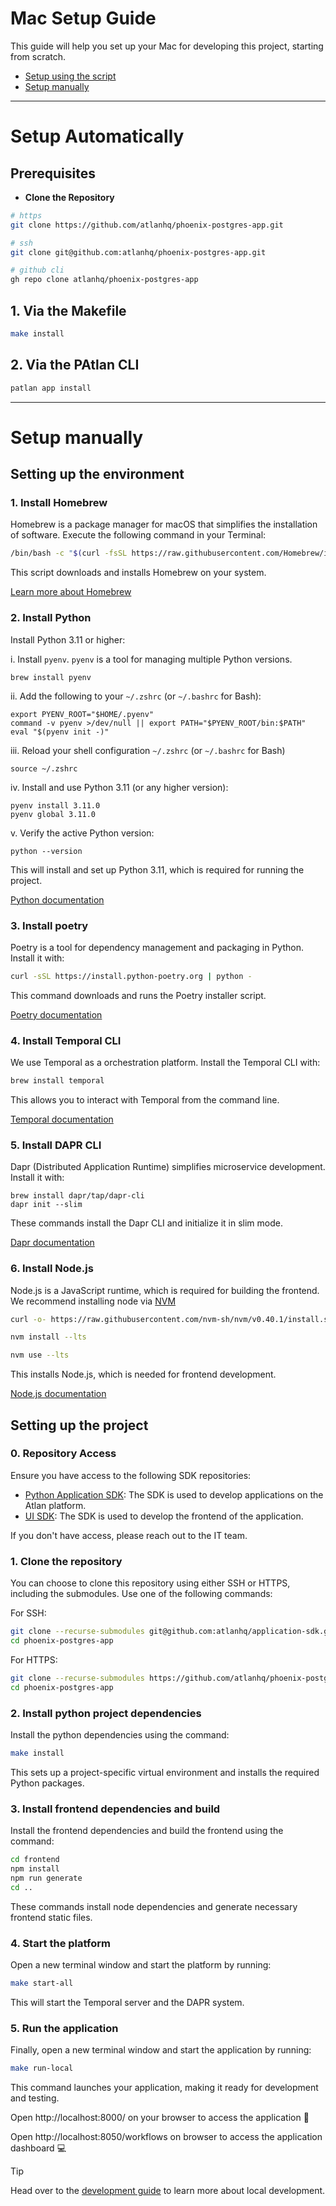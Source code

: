 # Mac Setup Guide

This guide will help you set up your Mac for developing this project, starting from scratch.

- [Setup using the script](#setup-using-the-script)
- [Setup manually](#setup-manually)

---

# Setup Automatically

## Prerequisites

- **Clone the Repository**

```bash
# https
git clone https://github.com/atlanhq/phoenix-postgres-app.git

# ssh
git clone git@github.com:atlanhq/phoenix-postgres-app.git

# github cli
gh repo clone atlanhq/phoenix-postgres-app
```

## 1. Via the Makefile

```bash
make install
```

## 2. Via the PAtlan CLI

```bash
patlan app install
```

---

# Setup manually

## Setting up the environment

### 1. Install Homebrew

Homebrew is a package manager for macOS that simplifies the installation of software. Execute the following command in your Terminal:

```bash
/bin/bash -c "$(curl -fsSL https://raw.githubusercontent.com/Homebrew/install/HEAD/install.sh)"
```

This script downloads and installs Homebrew on your system.

[Learn more about Homebrew](https://brew.sh/)

### 2. Install Python

Install Python 3.11 or higher:

i. Install `pyenv`. `pyenv` is a tool for managing multiple Python versions.
```
brew install pyenv
```
ii. Add the following to your `~/.zshrc` (or `~/.bashrc` for Bash):
```
export PYENV_ROOT="$HOME/.pyenv"
command -v pyenv >/dev/null || export PATH="$PYENV_ROOT/bin:$PATH"
eval "$(pyenv init -)"
```
iii. Reload your shell configuration `~/.zshrc` (or `~/.bashrc` for Bash)
```
source ~/.zshrc
```
iv. Install and use Python 3.11 (or any higher version):
```
pyenv install 3.11.0
pyenv global 3.11.0
```
v. Verify the active Python version:
```
python --version
```


This will install and set up Python 3.11, which is required for running the project.

[Python documentation](https://docs.python.org/3.11/)

### 3. Install poetry

Poetry is a tool for dependency management and packaging in Python. Install it with:

```bash
curl -sSL https://install.python-poetry.org | python -
```
This command downloads and runs the Poetry installer script.

[Poetry documentation](https://python-poetry.org/docs/)

### 4. Install Temporal CLI

We use Temporal as a orchestration platform. Install the Temporal CLI with:

```bash
brew install temporal
```

This allows you to interact with Temporal from the command line.

[Temporal documentation](https://docs.temporal.io/develop/python)


### 5. Install DAPR CLI

Dapr (Distributed Application Runtime) simplifies microservice development. Install it with:

```
brew install dapr/tap/dapr-cli
dapr init --slim
```
These commands install the Dapr CLI and initialize it in slim mode.

[Dapr documentation](https://docs.dapr.io/)


### 6. Install Node.js

Node.js is a JavaScript runtime, which is required for building the frontend.
We recommend installing node via [NVM](https://github.com/nvm-sh/nvm#install--update-script)
```bash
curl -o- https://raw.githubusercontent.com/nvm-sh/nvm/v0.40.1/install.sh | bash

nvm install --lts

nvm use --lts
```

This installs Node.js, which is needed for frontend development.

[Node.js documentation](https://nodejs.org/en/docs/)

## Setting up the project

### 0. Repository Access

Ensure you have access to the following SDK repositories:
- [Python Application SDK](https://github.com/atlanhq/application-sdk): The SDK is used to develop applications on the Atlan platform.
- [UI SDK](https://github.com/atlanhq/application-sdk): The SDK is used to develop the frontend of the application.

If you don't have access, please reach out to the IT team.

### 1. Clone the repository

You can choose to clone this repository using either SSH or HTTPS, including the submodules. Use one of the following commands:

For SSH:
```bash
git clone --recurse-submodules git@github.com:atlanhq/application-sdk.git
cd phoenix-postgres-app
```

For HTTPS:
```bash
git clone --recurse-submodules https://github.com/atlanhq/phoenix-postgres-app.git
cd phoenix-postgres-app
```

### 2. Install python project dependencies

Install the python dependencies using the command:
```bash
make install
```
This sets up a project-specific virtual environment and installs the required Python packages.

### 3. Install frontend dependencies and build

Install the frontend dependencies and build the frontend using the command:
```bash
cd frontend
npm install
npm run generate
cd ..
```
These commands install node dependencies and generate necessary frontend static files.

### 4. Start the platform

Open a new terminal window and start the platform by running:
```bash
make start-all
```

This will start the Temporal server and the DAPR system.

### 5. Run the application

Finally, open a new terminal window and start the application by running:
```bash
make run-local
```

This command launches your application, making it ready for development and testing.

Open http://localhost:8000/ on your browser to access the application :rocket:

Open http://localhost:8050/workflows on browser to access the application dashboard :computer:

> [!TIP]
> Head over to the [development guide](./DEVELOPMENT.md) to learn more about local development.
